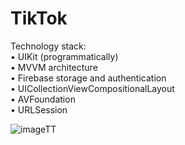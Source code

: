 # TikTok

Technology stack:<br />
• UIKit (programmatically)<br />
• MVVM architecture<br />
• Firebase storage and authentication<br />
• UICollectionViewCompositionalLayout<br />
• AVFoundation<br />
• URLSession<br />

![imageTT](https://github.com/Harnashevich/TikTok/assets/84876109/4aa8c823-a92c-47ee-9313-015f655d34ed)
